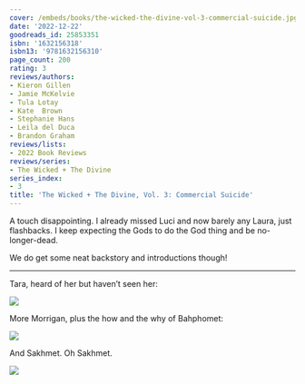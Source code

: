 ```yaml
---
cover: /embeds/books/the-wicked-the-divine-vol-3-commercial-suicide.jpg
date: '2022-12-22'
goodreads_id: 25853351
isbn: '1632156318'
isbn13: '9781632156310'
page_count: 200
rating: 3
reviews/authors:
- Kieron Gillen
- Jamie McKelvie
- Tula Lotay
- Kate  Brown
- Stephanie Hans
- Leila del Duca
- Brandon Graham
reviews/lists:
- 2022 Book Reviews
reviews/series:
- The Wicked + The Divine
series_index:
- 3
title: 'The Wicked + The Divine, Vol. 3: Commercial Suicide'
---
```

A touch disappointing. I already missed Luci and now barely any Laura, just flashbacks. I keep expecting the Gods to do the God thing and be no-longer-dead. 

We do get some neat backstory and introductions though!

<!--more-->

---


Tara, heard of her but haven’t seen her:

![](/embeds/books/attachments/wicked-divine-3-4367b8.png)

More Morrigan, plus the how and the why of Bahphomet:

![](/embeds/books/attachments/wicked-divine-3-086410.png)

And Sakhmet. Oh Sakhmet. 

![](/embeds/books/attachments/wicked-divine-3-cf6037.png)


